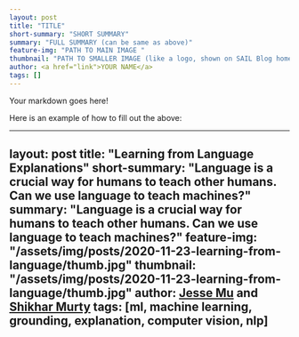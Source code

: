 ```yaml
---
layout: post
title: "TITLE"
short-summary: "SHORT SUMMARY"
summary: "FULL SUMMARY (can be same as above)"
feature-img: "PATH TO MAIN IMAGE "
thumbnail: "PATH TO SMALLER IMAGE (like a logo, shown on SAIL Blog home page)"
author: <a href="link">YOUR NAME</a> 
tags: []
---
```


Your markdown goes here!

Here is an example of how to fill out the above:

---
layout: post
title: "Learning from Language Explanations"
short-summary: "Language is a crucial way for humans to teach other humans. Can we use language to teach machines?"
summary: "Language is a crucial way for humans to teach other humans. Can we use language to teach machines?"
feature-img: "/assets/img/posts/2020-11-23-learning-from-language/thumb.jpg"
thumbnail: "/assets/img/posts/2020-11-23-learning-from-language/thumb.jpg"
author: <a href="https://cs.stanford.edu/~muj/">Jesse Mu</a> and <a href="https://murtyshikhar.github.io/">Shikhar Murty</a>
tags: [ml, machine learning, grounding, explanation, computer vision, nlp]
---
